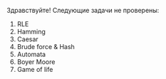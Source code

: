 Здравствуйте!
Следующие задачи не проверены:
1) RLE
2) Hamming
3) Caesar
4) Brude force & Hash
5) Automata
6) Boyer Moore
7) Game of life
